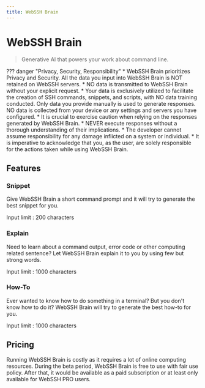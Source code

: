 ```yaml
---
title: WebSSH Brain
---
```


# WebSSH Brain
> Generative AI that powers your work about command line.

??? danger "Privacy, Security, Responsibility"
    * WebSSH Brain prioritizes Privacy and Security. All the data you input into WebSSH Brain is NOT retained on WebSSH servers.
    * NO data is transmitted to WebSSH Brain without your explicit request.
    * Your data is exclusively utilized to facilitate the creation of SSH commands, snippets, and scripts, with NO data training conducted. Only data you provide manually is used to generate responses. NO data is collected from your device or any settings and servers you have configured.
    * It is crucial to exercise caution when relying on the responses generated by WebSSH Brain. 
    * NEVER execute responses without a thorough understanding of their implications. 
    * The developer cannot assume responsibility for any damage inflicted on a system or individual. 
    * It is imperative to acknowledge that you, as the user, are solely responsible for the actions taken while using WebSSH Brain.

## Features
### Snippet
Give WebSSH Brain a short command prompt and it will try to generate the best snippet for you.

Input limit : 200 characters

### Explain
Need to learn about a command output, error code or other computing related sentence?
Let WebSSH Brain explain it to you by using few but strong words.

Input limit : 1000 characters

### How-To
Ever wanted to know how to do something in a terminal? But you don't know how to do it?
WebSSH Brain will try to generate the best how-to for you.

Input limit : 1000 characters

## Pricing
Running WebSSH Brain is costly as it requires a lot of online computing resources.
During the beta period, WebSSH Brain is free to use with fair use policy.
After that, it would be available as a paid subscription or at least only available for WebSSH PRO users.